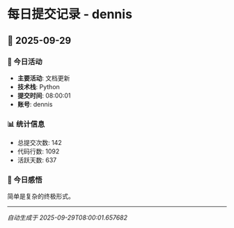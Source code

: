 # 每日提交记录 - dennis

## 📅 2025-09-29

### 🎯 今日活动
- **主要活动**: 文档更新
- **技术栈**: Python
- **提交时间**: 08:00:01
- **账号**: dennis

### 📊 统计信息
- 总提交次数: 142
- 代码行数: 1092
- 活跃天数: 637

### 💭 今日感悟
简单是复杂的终极形式。

---
*自动生成于 2025-09-29T08:00:01.657682*
